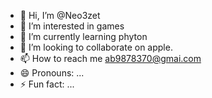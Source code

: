 - 👋 Hi, I’m @Neo3zet
- 👀 I’m interested in games
- 🌱 I’m currently learning phyton
- 💞️ I’m looking to collaborate on apple.
- 📫 How to reach me ab9878370@gmai.com
- 😄 Pronouns: ...
- ⚡ Fun fact: ...

<!---
Neo3zet/Neo3zet is a ✨ special ✨ repository because its `README.md` (this file) appears on your GitHub profile.
You can click the Preview link to take a look at your changes.
--->
